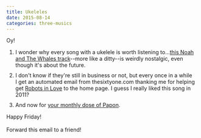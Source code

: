 ```yaml
---
title: Ukeleles
date: 2015-08-14
categories: three-musics
---
```


Oy!

<ol>
	<li style="margin-bottom:10px;">I wonder why every song with a ukelele is worth listening to...<a href="https://www.youtube.com/watch?v=T8YCSJpF4g4">this Noah and The Whales track</a>--more like a ditty--is weirdly nostalgic, even though it's about the future.</li>
	<li style="margin-bottom:10px;">I don't know if they're still in business or not, but every once in a while I get an automated email from thesixtyone.com thanking me for helping get <a href="https://www.youtube.com/watch?v=ttH4Rd8djPM">Robots in Love</a> to the home page. I guess I really liked this song in 2011?</li>
	<li style="margin-bottom:10px;">And now for <a href="https://www.youtube.com/watch?v=Wb9qjvoJ1t8">your monthly dose of Papon</a>.</li>
</ol>
Happy Friday!<br>
<br>
Forward this email to a friend!
